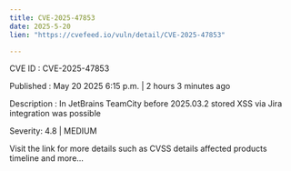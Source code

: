 ```yaml
---
title: CVE-2025-47853
date: 2025-5-20
lien: "https://cvefeed.io/vuln/detail/CVE-2025-47853"

---
```


CVE ID : CVE-2025-47853

Published :  May 20
2025
6:15 p.m. | 2 hours
3 minutes ago

Description : In JetBrains TeamCity before 2025.03.2 stored XSS via Jira integration was possible

Severity: 4.8 | MEDIUM

Visit the link for more details
such as CVSS details
affected products
timeline
and more...
